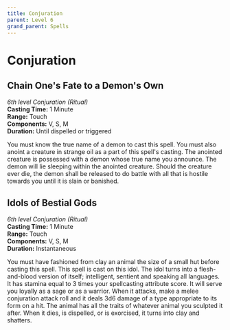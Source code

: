 ```yaml
---
title: Conjuration
parent: Level 6
grand_parent: Spells
---
```


# Conjuration

## Chain One's Fate to a Demon's Own
*6th level Conjuration (Ritual)*<br>
**Casting Time:** 1 Minute<br>
**Range:** Touch<br>
**Components:** V, S, M<br>
**Duration:** Until dispelled or triggered

You must know the true name of a demon to cast this spell. You must also anoint a creature in strange oil as a part of this spell's casting. The anointed creature is possessed with a demon whose true name you announce. The demon will lie sleeping within the anointed creature. Should the creature ever die, the demon shall be released to do battle with all that is hostile towards you until it is slain or banished.

## Idols of Bestial Gods
*6th level Conjuration (Ritual)*<br>
**Casting Time:** 1 Minute<br>
**Range:** Touch<br>
**Components:** V, S, M<br>
**Duration:** Instantaneous

You must have fashioned from clay an animal the size of a small hut before casting this spell. This spell is cast on this idol. The idol turns into a flesh-and-blood version of itself; intelligent, sentient and speaking all languages. It has stamina equal to 3 times your spellcasting attribute score. It will serve you loyally as a sage or as a warrior. When it attacks, make a melee conjuration attack roll and it deals 3d6 damage of a type appropriate to its form on a hit. The animal has all the traits of whatever animal you sculpted it after. When it dies, is dispelled, or is exorcised, it turns into clay and shatters.
